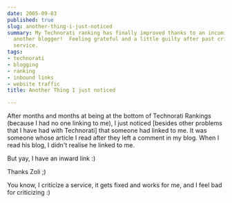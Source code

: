 ```yaml
---
date: 2005-09-03
published: true
slug: another-thing-i-just-noticed
summary: My Technorati ranking has finally improved thanks to an incoming link from
  another blogger!  Feeling grateful and a little guilty after past criticism of the
  service.
tags:
- technorati
- blogging
- ranking
- inbound links
- website traffic
title: Another Thing I just noticed

---
```

After months and months at being at the bottom of Technorati Rankings (because I had no one linking to me), I just noticed [besides other problems that I have had with Technorati] that someone had linked to me.  It was someone whose article I read after they left a comment in my blog.  When I read his blog, I didn't realise he linked to me.<p />But yay, I have an inward link :)<p />Thanks Zoli ;)<p />You know, I criticize a service, it gets fixed and works for me, and I feel bad for criticizing :)<p />

